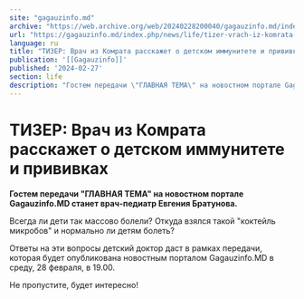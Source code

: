 ```yaml
---
site: "gagauzinfo.md"
archive: "https://web.archive.org/web/20240228200040/gagauzinfo.md/index.php/news/life/tizer-vrach-iz-komrata-rasskazhet-o-detskom-immunitete-i-privivkah"
url: "https://gagauzinfo.md/index.php/news/life/tizer-vrach-iz-komrata-rasskazhet-o-detskom-immunitete-i-privivkah"
language: ru
title: "ТИЗЕР: Врач из Комрата расскажет о детском иммунитете и прививках"
publication: '[[Gagauzinfo]]'
published: '2024-02-27'
section: life
description: "Гостем передачи \"ГЛАВНАЯ ТЕМА\" на новостном портале Gagauzinfo.MD станет врач-педиатр Евгения Братунова."
---
```


# ТИЗЕР: Врач из Комрата расскажет о детском иммунитете и прививках

**Гостем передачи "ГЛАВНАЯ ТЕМА" на новостном портале Gagauzinfo.MD станет врач-педиатр Евгения Братунова.**

Всегда ли дети так массово болели? Откуда взялся такой "коктейль микробов" и нормально ли детям болеть?

Ответы на эти вопросы детский доктор даст в рамках передачи, которая будет опубликована новостным порталом Gagauzinfo.MD в среду, 28 февраля, в 19.00.

Не пропустите, будет интересно!